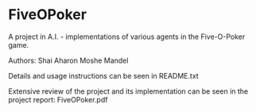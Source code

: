 # FiveOPoker
A project in A.I. - implementations of various agents in the Five-O-Poker game.

Authors:
	Shai Aharon
	Moshe Mandel

Details and usage instructions can be seen in README.txt

Extensive review of the project and its implementation can be seen in the project report: FiveOPoker.pdf
